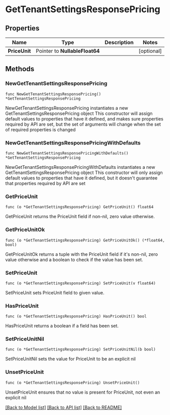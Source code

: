 # GetTenantSettingsResponsePricing

## Properties

Name | Type | Description | Notes
------------ | ------------- | ------------- | -------------
**PriceUnit** | Pointer to **NullableFloat64** |  | [optional] 

## Methods

### NewGetTenantSettingsResponsePricing

`func NewGetTenantSettingsResponsePricing() *GetTenantSettingsResponsePricing`

NewGetTenantSettingsResponsePricing instantiates a new GetTenantSettingsResponsePricing object
This constructor will assign default values to properties that have it defined,
and makes sure properties required by API are set, but the set of arguments
will change when the set of required properties is changed

### NewGetTenantSettingsResponsePricingWithDefaults

`func NewGetTenantSettingsResponsePricingWithDefaults() *GetTenantSettingsResponsePricing`

NewGetTenantSettingsResponsePricingWithDefaults instantiates a new GetTenantSettingsResponsePricing object
This constructor will only assign default values to properties that have it defined,
but it doesn't guarantee that properties required by API are set

### GetPriceUnit

`func (o *GetTenantSettingsResponsePricing) GetPriceUnit() float64`

GetPriceUnit returns the PriceUnit field if non-nil, zero value otherwise.

### GetPriceUnitOk

`func (o *GetTenantSettingsResponsePricing) GetPriceUnitOk() (*float64, bool)`

GetPriceUnitOk returns a tuple with the PriceUnit field if it's non-nil, zero value otherwise
and a boolean to check if the value has been set.

### SetPriceUnit

`func (o *GetTenantSettingsResponsePricing) SetPriceUnit(v float64)`

SetPriceUnit sets PriceUnit field to given value.

### HasPriceUnit

`func (o *GetTenantSettingsResponsePricing) HasPriceUnit() bool`

HasPriceUnit returns a boolean if a field has been set.

### SetPriceUnitNil

`func (o *GetTenantSettingsResponsePricing) SetPriceUnitNil(b bool)`

 SetPriceUnitNil sets the value for PriceUnit to be an explicit nil

### UnsetPriceUnit
`func (o *GetTenantSettingsResponsePricing) UnsetPriceUnit()`

UnsetPriceUnit ensures that no value is present for PriceUnit, not even an explicit nil

[[Back to Model list]](../README.md#documentation-for-models) [[Back to API list]](../README.md#documentation-for-api-endpoints) [[Back to README]](../README.md)


